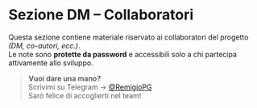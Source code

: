 # Sezione DM – Collaboratori 

Questa sezione contiene materiale riservato ai collaboratori del progetto *(DM, co-autori, ecc.)*.  
Le note sono **protette da password** e accessibili solo a chi partecipa attivamente allo sviluppo.

>**Vuoi dare una mano?**  
>Scrivimi su Telegram → [@RemigioPG](https://t.me/RemigioPG)  
>Sarò felice di accoglierti nel team!
